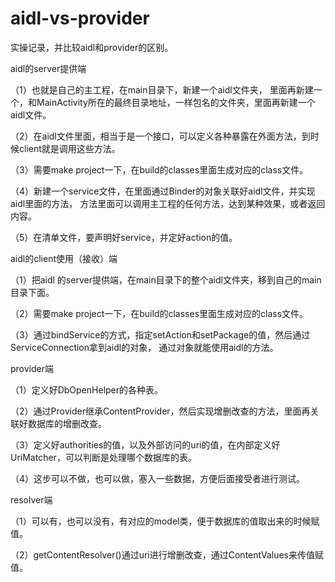 # aidl-vs-provider

实操记录，并比较aidl和provider的区别。


aidl的server提供端

（1）也就是自己的主工程，在main目录下，新建一个aidl文件夹，
里面再新建一个，和MainActivity所在的最终目录地址，一样包名的文件夹，里面再新建一个aidl文件。

（2）在aidl文件里面，相当于是一个接口，可以定义各种暴露在外面方法，到时候client就是调用这些方法。

（3）需要make project一下，在build的classes里面生成对应的class文件。

（4）新建一个service文件，在里面通过Binder的对象关联好aidl文件，并实现aidl里面的方法，
方法里面可以调用主工程的任何方法，达到某种效果，或者返回内容。

（5）在清单文件，要声明好service，并定好action的值。


aidl的client使用（接收）端

（1）把aidl
的server提供端，在main目录下的整个aidl文件夹，移到自己的main目录下面。

（2）需要make project一下，在build的classes里面生成对应的class文件。

（3）通过bindService的方式，指定setAction和setPackage的值，然后通过ServiceConnection拿到aidl的对象，
通过对象就能使用aidl的方法。


provider端

（1）定义好DbOpenHelper的各种表。

（2）通过Provider继承ContentProvider，然后实现增删改查的方法，里面再关联好数据库的增删改查。

（3）定义好authorities的值，以及外部访问的uri的值，在内部定义好UriMatcher，可以判断是处理哪个数据库的表。

（4）这步可以不做，也可以做，塞入一些数据，方便后面接受者进行测试。

resolver端

（1）可以有，也可以没有，有对应的model类，便于数据库的值取出来的时候赋值。

（2）getContentResolver()通过uri进行增删改查，通过ContentValues来传值赋值。

